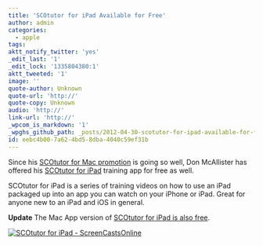 ```yaml
---
title: 'SCOtutor for iPad Available for Free'
author: admin
categories:
  - apple
tags: 
aktt_notify_twitter: 'yes'
_edit_last: '1'
_edit_lock: '1335804380:1'
aktt_tweeted: '1'
image: ''
quote-author: Unknown
quote-url: 'http://'
quote-copy: Unknown
audio: 'http://'
link-url: 'http://'
_wpcom_is_markdown: '1'
_wpghs_github_path: _posts/2012-04-30-scotutor-for-ipad-available-for-free.md
id: eebc4b00-7a62-4bd5-8dba-4040c59ef31b
---
```

<p>Since his <a href="https://chrisenns.com/2012/04/scotutor-for-mac-for-free/">SCOtutor for Mac promotion</a> is going so well, Don McAllister has offered his <a href="http://click.linksynergy.com/fs-bin/stat?id=6PFrOqNV4B8&offerid=146261&type=3&subid=0&tmpid=1826&RD_PARM1=http%253A%252F%252Fitunes.apple.com%252Fca%252Fapp%252Fscotutor-for-ipad%252Fid488510135%253Fmt%253D8%2526uo%253D4%2526partnerId%253D30" target="itunes_store">SCOtutor for iPad</a> training app for free as well.</p>
<p>SCOtutor for iPad is a series of training videos on how to use an iPad packaged up into an app you can watch on your iPhone or iPad. Great for anyone new to an iPad and iOS in general.</p>
<p><strong>Update</strong> The Mac App version of <a href="http://click.linksynergy.com/fs-bin/stat?id=6PFrOqNV4B8&offerid=146261&type=3&subid=0&tmpid=1826&RD_PARM1=http%253A%252F%252Fitunes.apple.com%252Fca%252Fapp%252Fscotutor-for-ipad%252Fid488746097%253Fmt%253D12%2526uo%253D4%2526partnerId%253D30" target="itunes_store">SCOtutor for iPad is also free</a>.</p>
<p><a href="http://click.linksynergy.com/fs-bin/stat?id=6PFrOqNV4B8&offerid=146261&type=3&subid=0&tmpid=1826&RD_PARM1=http%253A%252F%252Fitunes.apple.com%252Fca%252Fapp%252Fscotutor-for-ipad%252Fid488510135%253Fmt%253D8%2526uo%253D4%2526partnerId%253D30" target="itunes_store"><img src="http://r.mzstatic.com/images/web/linkmaker/badge_appstore-lrg.gif" alt="SCOtutor for iPad - ScreenCastsOnline" style="border: 0;"/></a></p>
